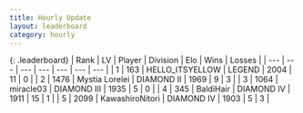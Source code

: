 ```yaml
---
title: Hourly Update
layout: leaderboard
category: hourly
---
```


{: .leaderboard}
| Rank | LV | Player | Division | Elo | Wins | Losses |
| --- | --- | --- | --- | --- | --- | --- |
| <span data-change="0">1</span> | 163 | <span title="ID: 528147">HELLO_ITSYELLOW</span> | LEGEND | <span data-change="0">2004</span> | <span data-change="0">11</span> | <span data-change="0">0</span> |
| <span data-change="0">2</span> | 1476 | <span title="ID: 315148">Mystia Lorelei</span> | DIAMOND II | <span data-change="0">1969</span> | <span data-change="0">9</span> | <span data-change="0">3</span> |
| <span data-change="0">3</span> | 1064 | <span title="ID: 416373">miracle03</span> | DIAMOND III | <span data-change="0">1935</span> | <span data-change="0">5</span> | <span data-change="0">0</span> |
| <span data-change="0">4</span> | 345 | <span title="ID: 374160">BaldiHair</span> | DIAMOND IV | <span data-change="0">1911</span> | <span data-change="0">15</span> | <span data-change="0">1</span> |
| <span data-change="0">5</span> | 2099 | <span title="ID: 164871">KawashiroNitori</span> | DIAMOND IV | <span data-change="0">1903</span> | <span data-change="0">5</span> | <span data-change="0">3</span> |